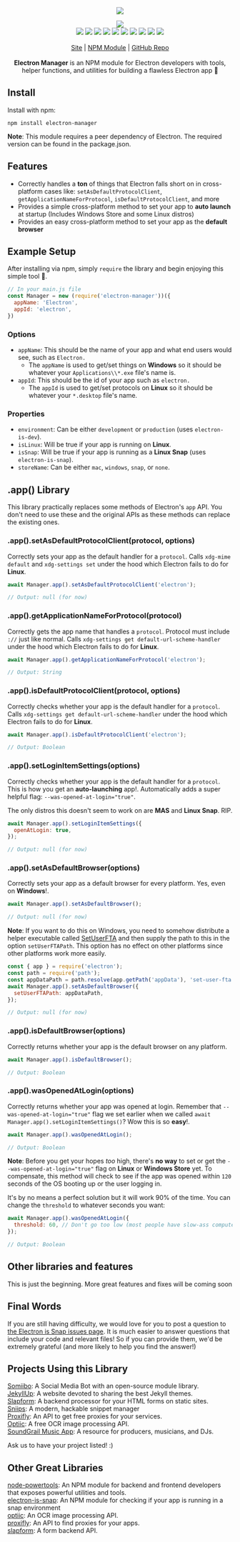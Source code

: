 <p align="center">
  <a href="https://cdn.itwcreativeworks.com/assets/itw-creative-works/images/logo/itw-creative-works-brandmark-black-x.svg">
    <img src="https://cdn.itwcreativeworks.com/assets/itw-creative-works/images/logo/itw-creative-works-brandmark-black-x.svg">
  </a>
</p>

<p align="center">
  <img src="https://img.shields.io/github/package-json/v/itw-creative-works/electron-manager.svg">
  <br>
  <img src="https://img.shields.io/david/itw-creative-works/electron-manager.svg">
  <img src="https://img.shields.io/david/dev/itw-creative-works/electron-manager.svg">
  <img src="https://img.shields.io/bundlephobia/min/electron-manager.svg">
  <img src="https://img.shields.io/codeclimate/maintainability-percentage/itw-creative-works/electron-manager.svg">
  <img src="https://img.shields.io/npm/dm/electron-manager.svg">
  <img src="https://img.shields.io/node/v/electron-manager.svg">
  <img src="https://img.shields.io/website/https/itwcreativeworks.com.svg">
  <img src="https://img.shields.io/github/license/itw-creative-works/electron-manager.svg">
  <img src="https://img.shields.io/github/contributors/itw-creative-works/electron-manager.svg">
  <img src="https://img.shields.io/github/last-commit/itw-creative-works/electron-manager.svg">
  <br>
  <br>
  <a href="https://itwcreativeworks.com">Site</a> | <a href="https://www.npmjs.com/package/electron-manager">NPM Module</a> | <a href="https://github.com/itw-creative-works/electron-manager">GitHub Repo</a>
  <br>
  <br>
  <strong>Electron Manager</strong> is an NPM module for Electron developers with tools, helper functions, and utilities for building a flawless Electron app 🚀
</p>

## Install
Install with npm:
```shell
npm install electron-manager
```
**Note**: This module requires a peer dependency of Electron. The required version can be found in the package.json.

## Features
* Correctly handles a **ton** of things that Electron falls short on in cross-platform cases like: `setAsDefaultProtocolClient`, `getApplicationNameForProtocol`, `isDefaultProtocolClient`, and more
* Provides a simple cross-platform method to set your app to **auto launch** at startup (Includes Windows Store and some Linux distros)
* Provides an easy cross-platform method to set your app as the **default browser**

## Example Setup
After installing via npm, simply `require` the library and begin enjoying this simple tool 🧰.
```js
// In your main.js file
const Manager = new (require('electron-manager'))({
  appName: 'Electron',
  appId: 'electron',
})
```
### Options
  * `appName`: This should be the name of your app and what end users would see, such as `Electron.`
    * The `appName` is used to get/set things on **Windows** so it should be whatever your `Applications\\*.exe` file's name is.
  * `appId`: This should be the id of your app such as `electron.`
    * The `appId` is used to get/set protocols on **Linux** so it should be whatever your `*.desktop` file's name.

### Properties
  * `environment`: Can be either `development` or `production` (uses `electron-is-dev`).
  * `isLinux`: Will be true if your app is running on **Linux**.
  * `isSnap`: Will be true if your app is running as a **Linux Snap** (uses `electron-is-snap`).
  * `storeName`: Can be either `mac`, `windows`, `snap`, or `none`.

## .app() Library
This library practically replaces some methods of Electron's `app` API. You don't need to use these and the original APIs as these methods can replace the existing ones.

### .app().setAsDefaultProtocolClient(protocol, options)
Correctly sets your app as the default handler for a `protocol`. Calls `xdg-mime default` and `xdg-settings set` under the hood which Electron fails to do for **Linux**.
```js
await Manager.app().setAsDefaultProtocolClient('electron');

// Output: null (for now)
```

### .app().getApplicationNameForProtocol(protocol)
Correctly gets the app name that handles a `protocol`. Protocol must include `://` just like normal. Calls `xdg-settings get default-url-scheme-handler` under the hood which Electron fails to do for **Linux**.
```js
await Manager.app().getApplicationNameForProtocol('electron');

// Output: String
```

### .app().isDefaultProtocolClient(protocol, options)
Correctly checks whether your app is the default handler for a `protocol`. Calls `xdg-settings get default-url-scheme-handler` under the hood which Electron fails to do for **Linux**.
```js
await Manager.app().isDefaultProtocolClient('electron');

// Output: Boolean
```

### .app().setLoginItemSettings(options)
Correctly checks whether your app is the default handler for a `protocol`. This is how you get an **auto-launching** app!. Automatically adds a super helpful flag: `--was-opened-at-login="true"`.

The only distros this doesn't seem to work on are **MAS** and **Linux Snap**. RIP.
```js
await Manager.app().setLoginItemSettings({
  openAtLogin: true,
});

// Output: null (for now)
```

### .app().setAsDefaultBrowser(options)
Correctly sets your app as a default browser for every platform. Yes, even on **Windows**!.
```js
await Manager.app().setAsDefaultBrowser();

// Output: null (for now)
```

**Note**: If you want to do this on Windows, you need to somehow distribute a helper executable called [SetUserFTA](http://kolbi.cz/blog/2017/10/25/setuserfta-userchoice-hash-defeated-set-file-type-associations-per-user/) and then supply the path to this in the option `setUserFTAPath`. This option has no effect on other platforms since other platforms work more easily.

```js
const { app } = require('electron');
const path = require('path');
const appDataPath = path.resolve(app.getPath('appData'), 'set-user-fta.exe')
await Manager.app().setAsDefaultBrowser({
  setUserFTAPath: appDataPath,
});

// Output: null (for now)
```

### .app().isDefaultBrowser(options)
Correctly returns whether your app is the default browser on any platform.
```js
await Manager.app().isDefaultBrowser();

// Output: Boolean
```

### .app().wasOpenedAtLogin(options)
Correctly returns whether your app was opened at login. Remember that `--was-opened-at-login="true"` flag we set earlier when we called `await Manager.app().setLoginItemSettings()`? Wow this is so **easy**!.
```js
await Manager.app().wasOpenedAtLogin();

// Output: Boolean
```

**Note**: Before you get your hopes *too* high, there's **no way** to set or get the `--was-opened-at-login="true"` flag on **Linux** or **Windows Store** yet. To compensate, this method will check to see if the app was opened within `120` seconds of the OS booting up or the user logging in.

It's by no means a perfect solution but it will work 90% of the time. You can change the `threshold` to whatever seconds you want:

```js
await Manager.app().wasOpenedAtLogin({
  threshold: 60, // Don't go too low (most people have slow-ass computers)
});

// Output: Boolean
```

## Other libraries and features
This is just the beginning. More great features and fixes will be coming soon

## Final Words
If you are still having difficulty, we would love for you to post a question to [the Electron is Snap issues page](https://github.com/itw-creative-works/electron-manager/issues). It is much easier to answer questions that include your code and relevant files! So if you can provide them, we'd be extremely grateful (and more likely to help you find the answer!)

## Projects Using this Library
[Somiibo](https://somiibo.com/): A Social Media Bot with an open-source module library. <br>
[JekyllUp](https://jekyllup.com/): A website devoted to sharing the best Jekyll themes. <br>
[Slapform](https://slapform.com/): A backend processor for your HTML forms on static sites. <br>
[Sniips](https://sniips.com/): A modern, hackable snippet manager <br>
[Proxifly](https://proxifly.com/): An API to get free proxies for your services. <br>
[Optiic](https://optiic.dev/): A free OCR image processing API. <br>
[SoundGrail Music App](https://app.soundgrail.com/): A resource for producers, musicians, and DJs. <br>

Ask us to have your project listed! :)

## Other Great Libraries
[node-powertools](https://www.npmjs.com/package/node-powertools): An NPM module for backend and frontend developers that exposes powerful utilities and tools. <br>
[electron-is-snap](https://www.npmjs.com/package/electron-is-snap): An NPM module for checking if your app is running in a snap environment <br>
[optiic](https://www.npmjs.com/package/optiic): An OCR image processing API. <br>
[proxifly](https://www.npmjs.com/package/proxifly): An API to find proxies for your apps. <br>
[slapform](https://www.npmjs.com/package/slapform): A form backend API. <br>
